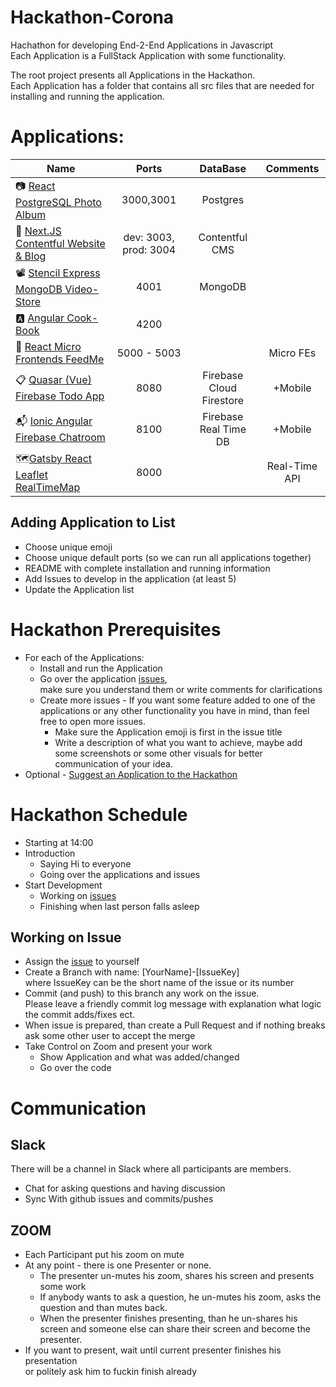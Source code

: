 # Hackathon-Corona
Hachathon for developing End-2-End Applications in Javascript<br>
Each Application is a FullStack Application with some functionality.

The root project presents all Applications in the Hackathon.<br>
Each Application has a folder that contains all src files that are needed for installing and running the application.
# Applications:
| Name   |      Ports   |      DataBase   |      Comments
|----------|:-------------:|:-------------:|:-------------:|
| 📷 [React PostgreSQL Photo Album](./react_postgreSQL_photo_album/README.md) | 3000,3001 | Postgres
| 📜 [Next.JS Contentful Website & Blog](./nextjs-website/README.md) | dev: 3003, prod: 3004 | Contentful CMS | 
| 📽️ [Stencil Express MongoDB Video-Store](./Stencil_Express_MongoDB_VideoStore/README.md) |    4001 | MongoDB
| 🅰️ [Angular Cook-Book](./angular-cookbook/README.md) |    4200 | 
| 🍱 [React Micro Frontends FeedMe](./React_Micro_Frontends_FeedMe/README.md) |    5000 - 5003 |  | Micro FEs
| 📋 [Quasar (Vue) Firebase Todo App](./Quasar_Firebase_Todo_App/README.md) | 8080 | Firebase Cloud Firestore | +Mobile
| 📬 [Ionic Angular Firebase Chatroom](./Ionic_Angular_Chatroom/README.md) |  8100 |  Firebase Real Time DB |  +Mobile
| 🗺️[Gatsby React Leaflet RealTimeMap](./Gatsby_React_Leaflet_realTimeMap\README.md) | 8000 |  | Real-Time API
## <a id="adding-application">Adding Application to List</a>
- Choose unique emoji 
- Choose unique default ports (so we can run all applications together)
- README with complete installation and running information
- Add Issues to develop in the application (at least 5)
- Update the Application list

# Hackathon Prerequisites
- For each of the Applications:
  - Install and run the Application
  - Go over the application [issues](https://github.com/wonderfloyd/Hackathon-Corona/issues),<br>
  make sure you understand them or write comments for clarifications
  - Create more issues - If you want some feature added to one of the applications or any other functionality you have in mind, than feel free to open more issues.
    - Make sure the Application emoji is first in the issue title
    - Write a description of what you want to achieve, maybe add some screenshots or some other visuals for better communication of your idea.
- Optional - [Suggest an Application to the Hackathon](#adding-application)
# Hackathon Schedule
- Starting at 14:00
- Introduction
  - Saying Hi to everyone
  - Going over the applications and issues
- Start Development
  - Working on [issues](https://github.com/wonderfloyd/Hackathon-Corona/issues)
  - Finishing when last person falls asleep
## Working on Issue
- Assign the [issue](https://github.com/wonderfloyd/Hackathon-Corona/issues) to yourself
- Create a Branch with name: [YourName]-[IssueKey]<br>
where IssueKey can be the short name of the issue or its number
- Commit (and push) to this branch any work on the issue.<br>
Please leave a friendly commit log message with explanation what logic the commit adds/fixes ect.
- When issue is prepared, than create a Pull Request and if nothing breaks ask some other user to accept the merge
- Take Control on Zoom and present your work
  - Show Application and what was added/changed
  - Go over the code

# Communication
## Slack
There will be a channel in Slack where all participants are members.
- Chat for asking questions and having discussion
- Sync With github issues and commits/pushes
## ZOOM
- Each Participant put his zoom on mute
- At any point - there is one Presenter or none.
  - The presenter un-mutes his zoom, shares his screen and presents some work
  - If anybody wants to ask a question, he un-mutes his zoom, asks the question and than mutes back.
  - When the presenter finishes presenting, than he un-shares his screen and someone else can share their screen and become the presenter.
- If you want to present, wait until current presenter finishes his presentation<br>
or politely ask him to fuckin finish already 
